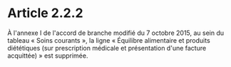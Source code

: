 # Article 2.2.2

  
À l'annexe I de l'accord de branche modifié du 7 octobre 2015, au sein du tableau « Soins courants », la ligne « Équilibre alimentaire et produits diététiques (sur prescription médicale et présentation d'une facture acquittée) » est supprimée.

